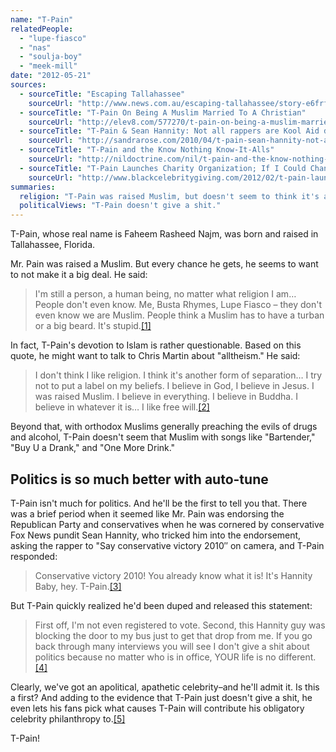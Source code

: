 ```yaml
---
name: "T-Pain"
relatedPeople:
  - "lupe-fiasco"
  - "nas"
  - "soulja-boy"
  - "meek-mill"
date: "2012-05-21"
sources:
  - sourceTitle: "Escaping Tallahassee"
    sourceUrl: "http://www.news.com.au/escaping-tallahassee/story-e6frfn79-1111113720271"
  - sourceTitle: "T-Pain On Being A Muslim Married To A Christian"
    sourceUrl: "http://elev8.com/577270/t-pain-on-being-a-muslim-married-to-a-christian-exclusive-video/"
  - sourceTitle: "T-Pain & Sean Hannity: Not all rappers are Kool Aid drinkers"
    sourceUrl: "http://sandrarose.com/2010/04/t-pain-sean-hannity-not-all-rappers-are-kool-aid-drinkers/"
  - sourceTitle: "T-Pain and the Know Nothing Know-It-Alls"
    sourceUrl: "http://nildoctrine.com/nil/t-pain-and-the-know-nothing-know-it-alls/"
  - sourceTitle: "T-Pain Launches Charity Organization; If I Could Change the World in his Hometown – Tallahassee, FL!"
    sourceUrl: "http://www.blackcelebritygiving.com/2012/02/t-pain-launches-charity-organization-if-i-could-change-the-world-in-his-hometown-tallahassee-fl/"
summaries:
  religion: "T-Pain was raised Muslim, but doesn't seem to think it's a big deal, plus he believes in \"everything.\""
  politicalViews: "T-Pain doesn't give a shit."
---
```


T-Pain, whose real name is Faheem Rasheed Najm, was born and raised in Tallahassee, Florida.

Mr. Pain was raised a Muslim. But every chance he gets, he seems to want to not make it a big deal. He said:

>I'm still a person, a human being, no matter what religion I am… People don't even know. Me, Busta Rhymes, Lupe Fiasco – they don't even know we are Muslim. People think a Muslim has to have a turban or a big beard. It's stupid.<a class="source-citation" href="#http%3A%2F%2Fwww.news.com.au%2Fescaping-tallahassee%2Fstory-e6frfn79-1111113720271" title="Escaping Tallahassee">[1]</a>

In fact, T-Pain's devotion to Islam is rather questionable. Based on this quote, he might want to talk to Chris Martin about "alltheism." He said:

>I don't think I like religion. I think it's another form of separation… I try not to put a label on my beliefs. I believe in God, I believe in Jesus. I was raised Muslim. I believe in everything. I believe in Buddha. I believe in whatever it is… I like free will.<a class="source-citation" href="#http%3A%2F%2Felev8.com%2F577270%2Ft-pain-on-being-a-muslim-married-to-a-christian-exclusive-video%2F" title="T-Pain On Being A Muslim Married To A Christian">[2]</a>

Beyond that, with orthodox Muslims generally preaching the evils of drugs and alcohol, T-Pain doesn't seem that Muslim with songs like "Bartender," "Buy U a Drank," and "One More Drink."


## Politics is so much better with auto-tune

T-Pain isn't much for politics. And he'll be the first to tell you that. There was a brief period when it seemed like Mr. Pain was endorsing the Republican Party and conservatives when he was cornered by conservative Fox News pundit Sean Hannity, who tricked him into the endorsement, asking the rapper to "Say conservative victory 2010″ on camera, and T-Pain responded:

>Conservative victory 2010! You already know what it is! It's Hannity Baby, hey. T-Pain.<a class="source-citation" href="#http%3A%2F%2Fsandrarose.com%2F2010%2F04%2Ft-pain-sean-hannity-not-all-rappers-are-kool-aid-drinkers%2F" title="T-Pain &amp; Sean Hannity: Not all rappers are Kool Aid drinkers">[3]</a>

But T-Pain quickly realized he'd been duped and released this statement:

>First off, I'm not even registered to vote. Second, this Hannity guy was blocking the door to my bus just to get that drop from me. If you go back through many interviews you will see I don't give a shit about politics because no matter who is in office, YOUR life is no different.<a class="source-citation" href="#http%3A%2F%2Fnildoctrine.com%2Fnil%2Ft-pain-and-the-know-nothing-know-it-alls%2F" title="T-Pain and the Know Nothing Know-It-Alls">[4]</a>

Clearly, we've got an apolitical, apathetic celebrity–and he'll admit it. Is this a first? And adding to the evidence that T-Pain just doesn't give a shit, he even lets his fans pick what causes T-Pain will contribute his obligatory celebrity philanthropy to.<a class="source-citation" href="#http%3A%2F%2Fwww.blackcelebritygiving.com%2F2012%2F02%2Ft-pain-launches-charity-organization-if-i-could-change-the-world-in-his-hometown-tallahassee-fl%2F" title="T-Pain Launches Charity Organization; If I Could Change the World in his Hometown – Tallahassee, FL!">[5]</a>

T-Pain!